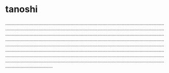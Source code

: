 # tanoshi
.....................................................................................................................................................................................................................................................................................................................................................................................................................................................................................................................................................................................................................................................................................................................................................................................................................................................................................................................................................................................................................................................................